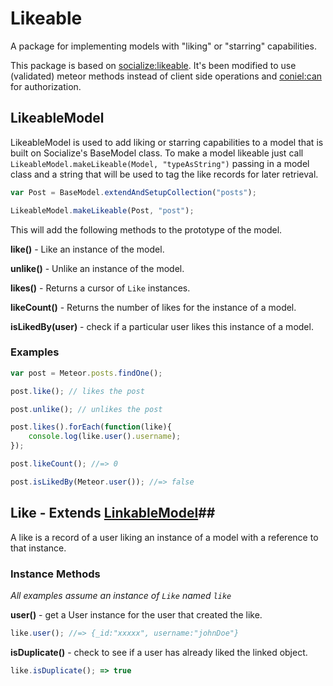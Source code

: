 # Likeable #

A package for implementing models with "liking" or "starring" capabilities.

This package is based on [socialize:likeable](https://atmospherejs.com/socialize/likeable-model). It's been modified to use (validated) meteor methods instead of client side operations and [coniel:can](https://atmospherejs.com/coniel/can) for authorization.

## LikeableModel ##

LikeableModel is used to add liking or starring capabilities to a model that is built on Socialize's BaseModel class. To make a model likeable just call `LikeableModel.makeLikeable(Model, "typeAsString")` passing in a model class and a string that will be used to tag the like records for later retrieval. 

```javascript
var Post = BaseModel.extendAndSetupCollection("posts");

LikeableModel.makeLikeable(Post, "post");
```

This will add the following methods to the prototype of the model.

**like()** - Like an instance of the model.

**unlike()** - Unlike an instance of the model.

**likes()** - Returns a cursor of `Like` instances.

**likeCount()** - Returns the number of likes for the instance of a model.

**isLikedBy(user)** - check if a particular user likes this instance of a model.

### Examples ###

```javascript
var post = Meteor.posts.findOne();

post.like(); // likes the post

post.unlike(); // unlikes the post

post.likes().forEach(function(like){
    console.log(like.user().username);
});

post.likeCount(); //=> 0

post.isLikedBy(Meteor.user()); //=> false
```

## Like - Extends [LinkableModel](https://github.com/copleykj/socialize-linkable-model)##

A like is a record of a user liking an instance of a model with a reference to that instance.

### Instance Methods ###

*All examples assume an instance of `Like` named `like`*

**user()** - get a User instance for the user that created the like.

```javascript
like.user(); //=> {_id:"xxxxx", username:"johnDoe"}
```

**isDuplicate()** - check to see if a user has already liked the linked object.

```javascript
like.isDuplicate(); => true
```